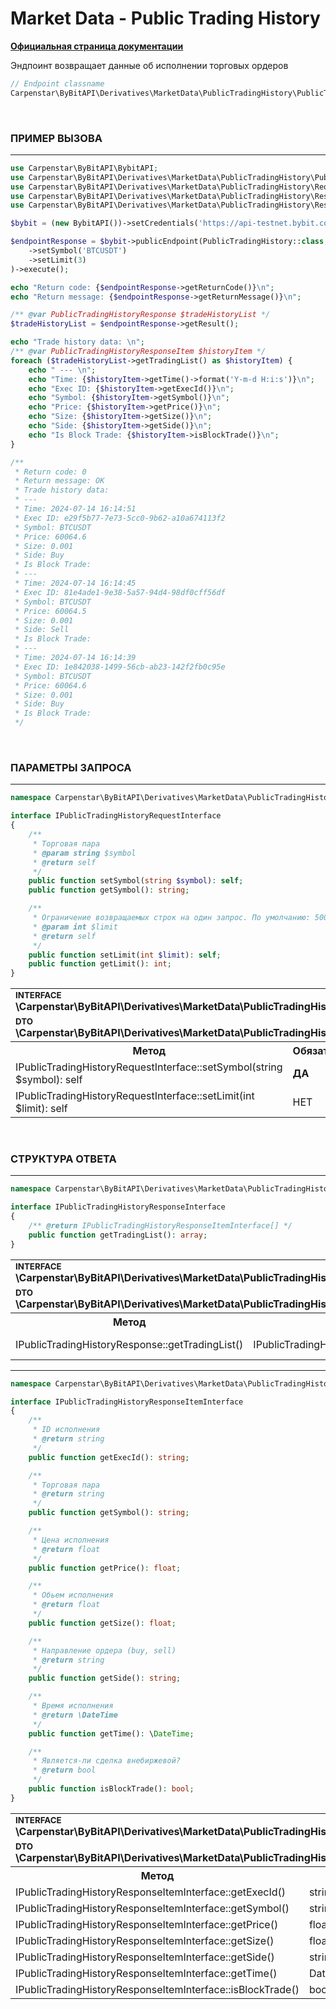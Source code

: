 # Market Data - Public Trading History
<b>[Официальная страница документации](https://bybit-exchange.github.io/docs/derivatives/public/trade)</b>
<p>Эндпоинт возвращает данные об исполнении торговых ордеров</p>   

```php
// Endpoint classname
Carpenstar\ByBitAPI\Derivatives\MarketData\PublicTradingHistory\PublicTradingHistory::class
```

<br />

<h3 width="100%"><b>ПРИМЕР ВЫЗОВА</b></h3>

---

```php
use Carpenstar\ByBitAPI\BybitAPI;
use Carpenstar\ByBitAPI\Derivatives\MarketData\PublicTradingHistory\PublicTradingHistory;
use Carpenstar\ByBitAPI\Derivatives\MarketData\PublicTradingHistory\Request\PublicTradingHistoryRequest;
use Carpenstar\ByBitAPI\Derivatives\MarketData\PublicTradingHistory\Response\PublicTradingHistoryResponse;
use Carpenstar\ByBitAPI\Derivatives\MarketData\PublicTradingHistory\Response\PublicTradingHistoryResponseItem;

$bybit = (new BybitAPI())->setCredentials('https://api-testnet.bybit.com');

$endpointResponse = $bybit->publicEndpoint(PublicTradingHistory::class, (new PublicTradingHistoryRequest())
    ->setSymbol('BTCUSDT')
    ->setLimit(3)
)->execute();

echo "Return code: {$endpointResponse->getReturnCode()}\n";
echo "Return message: {$endpointResponse->getReturnMessage()}\n";

/** @var PublicTradingHistoryResponse $tradeHistoryList */
$tradeHistoryList = $endpointResponse->getResult();

echo "Trade history data: \n";
/** @var PublicTradingHistoryResponseItem $historyItem */
foreach ($tradeHistoryList->getTradingList() as $historyItem) {
    echo " --- \n";
    echo "Time: {$historyItem->getTime()->format('Y-m-d H:i:s')}\n";
    echo "Exec ID: {$historyItem->getExecId()}\n";
    echo "Symbol: {$historyItem->getSymbol()}\n";
    echo "Price: {$historyItem->getPrice()}\n";
    echo "Size: {$historyItem->getSize()}\n";
    echo "Side: {$historyItem->getSide()}\n";
    echo "Is Block Trade: {$historyItem->isBlockTrade()}\n";
}

/**
 * Return code: 0
 * Return message: OK
 * Trade history data:
 * ---
 * Time: 2024-07-14 16:14:51
 * Exec ID: e29f5b77-7e73-5cc0-9b62-a10a674113f2
 * Symbol: BTCUSDT
 * Price: 60064.6
 * Size: 0.001
 * Side: Buy
 * Is Block Trade:
 * ---
 * Time: 2024-07-14 16:14:45
 * Exec ID: 81e4ade1-9e38-5a57-94d4-98df0cff56df
 * Symbol: BTCUSDT
 * Price: 60064.5
 * Size: 0.001
 * Side: Sell
 * Is Block Trade:
 * ---
 * Time: 2024-07-14 16:14:39
 * Exec ID: 1e842038-1499-56cb-ab23-142f2fb0c95e
 * Symbol: BTCUSDT
 * Price: 60064.6
 * Size: 0.001
 * Side: Buy
 * Is Block Trade:
 */
```   

<br />

<h3 width="100%"><b>ПАРАМЕТРЫ ЗАПРОСА</b></h3>

---

```php
namespace Carpenstar\ByBitAPI\Derivatives\MarketData\PublicTradingHistory\Interfaces;

interface IPublicTradingHistoryRequestInterface
{
    /**
     * Торговая пара
     * @param string $symbol
     * @return self
     */
    public function setSymbol(string $symbol): self;
    public function getSymbol(): string;

    /**
     * Ограничение возвращаемых строк на один запрос. По умолчанию: 500
     * @param int $limit
     * @return self
     */
    public function setLimit(int $limit): self;
    public function getLimit(): int;
}
```  
<table style="width: 100%">
  <tr>
    <td colspan="3">
        <sup><b>INTERFACE</b></sup> <br />
        <b>\Carpenstar\ByBitAPI\Derivatives\MarketData\PublicTradingHistory\Interfaces\IPublicTradingHistoryRequestInterface::class</b>
    </td>
  </tr>
  <tr>
    <td colspan="3">
        <sup><b>DTO</b></sup> <br />
        <b>\Carpenstar\ByBitAPI\Derivatives\MarketData\PublicTradingHistory\Request\PublicTradingHistoryRequest::class</b>
    </td>
  </tr>
  <tr>
    <th style="width: 40%; text-align: center">Метод</th>
    <th style="width: 10%; text-align: center">Обязательно</th>
    <th style="width: 50%; text-align: center">Описание</th>
  </tr>
  <tr>
    <td>IPublicTradingHistoryRequestInterface::setSymbol(string $symbol): self</td>
    <td><b>ДА</b></td>
    <td>Торговая пара</td>
  </tr>
  <tr>
    <td>IPublicTradingHistoryRequestInterface::setLimit(int $limit): self</td>
    <td>НЕТ</td>
    <td>Ограничение возвращаемых строк на один запрос</td>
  </tr>
</table>

<br />

<h3 width="100%"><b>СТРУКТУРА ОТВЕТА</b></h3>

---

```php
namespace Carpenstar\ByBitAPI\Derivatives\MarketData\PublicTradingHistory\Interfaces;

interface IPublicTradingHistoryResponseInterface
{
    /** @return IPublicTradingHistoryResponseItemInterface[] */
    public function getTradingList(): array;
}
```

<table style="width: 100%">
  <tr>
    <td colspan="3">
        <sup><b>INTERFACE</b></sup> <br />
        <b>\Carpenstar\ByBitAPI\Derivatives\MarketData\PublicTradingHistory\Interfaces\IPublicTradingHistoryResponse::class</b>
    </td>
  </tr>
  <tr>
    <td colspan="3">
        <sup><b>DTO</b></sup> <br />
        <b>\Carpenstar\ByBitAPI\Derivatives\MarketData\PublicTradingHistory\Response\PublicTradingHistoryResponse::class</b>
    </td>
  </tr>
  <tr>
    <th style="width: 20%; text-align: center">Метод</th>
    <th style="width: 20%; text-align: center">Тип</th>
    <th style="width: 60%; text-align: center">Описание</th>
  </tr>
  <tr>
    <td>IPublicTradingHistoryResponse::getTradingList()</td>
    <td>IPublicTradingHistoryResponseItemInterface[]</td>
    <td> Список исполненных публичных трейдов </td>
  </tr>
</table>

---

```php
namespace Carpenstar\ByBitAPI\Derivatives\MarketData\PublicTradingHistory\Interfaces;

interface IPublicTradingHistoryResponseItemInterface
{
    /**
     * ID исполнения
     * @return string
     */
    public function getExecId(): string;

    /**
     * Торговая пара
     * @return string
     */
    public function getSymbol(): string;

    /**
     * Цена исполнения
     * @return float
     */
    public function getPrice(): float;

    /**
     * Обьем исполнения
     * @return float
     */
    public function getSize(): float;

    /**
     * Направление ордера (buy, sell)
     * @return string
     */
    public function getSide(): string;

    /**
     * Время исполнения
     * @return \DateTime
     */
    public function getTime(): \DateTime;

    /**
     * Является-ли сделка внебиржевой?
     * @return bool
     */
    public function isBlockTrade(): bool;
}
```
<table style="width: 100%">
  <tr>
    <td colspan="3">
        <sup><b>INTERFACE</b></sup> <br />
        <b>\Carpenstar\ByBitAPI\Derivatives\MarketData\PublicTradingHistory\Interfaces\IPublicTradingHistoryResponseItemInterface::class</b>
    </td>
  </tr>
  <tr>
    <td colspan="3">
        <sup><b>DTO</b></sup> <br />
        <b>\Carpenstar\ByBitAPI\Derivatives\MarketData\PublicTradingHistory\Response\PublicTradingHistoryResponseItem::class</b>
    </td>
  </tr>
  <tr>
    <th style="width: 20%; text-align: center">Метод</th>
    <th style="width: 20%; text-align: center">Тип</th>
    <th style="width: 60%; text-align: center">Описание</th>
  </tr>
  <tr>
    <td>IPublicTradingHistoryResponseItemInterface::getExecId()</td>
    <td>string</td>
    <td>
      ID исполнения
    </td>
  </tr>
  <tr>
    <td>IPublicTradingHistoryResponseItemInterface::getSymbol()</td>
    <td>string</td>
    <td>
      Торговая пара
    </td>
  </tr>
  <tr>
    <td>IPublicTradingHistoryResponseItemInterface::getPrice()</td>
    <td>float</td>
    <td>
      Цена исполнения
    </td>
  </tr>
  <tr>
    <td>IPublicTradingHistoryResponseItemInterface::getSize()</td>
    <td>float</td>
    <td>
      Обьем исполнения
    </td>
  </tr>
  <tr>
    <td>IPublicTradingHistoryResponseItemInterface::getSide()</td>
    <td>string</td>
    <td>
      Направление ордера (buy, sell)
    </td>
  </tr>
  <tr>
    <td>IPublicTradingHistoryResponseItemInterface::getTime()</td>
    <td>DateTime</td>
    <td>
      Время исполнения
    </td>
  </tr>
  <tr>
    <td>IPublicTradingHistoryResponseItemInterface::isBlockTrade()</td>
    <td>bool</td>
    <td>
      Является-ли сделка внебиржевой?
    </td>
  </tr>
</table>
